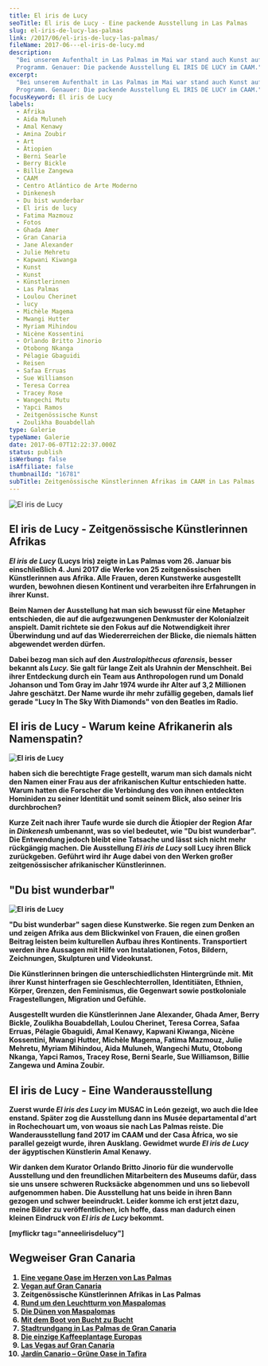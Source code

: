 ```yaml
---
title: El iris de Lucy
seoTitle: El iris de Lucy - Eine packende Ausstellung in Las Palmas
slug: el-iris-de-lucy-las-palmas
link: /2017/06/el-iris-de-lucy-las-palmas/
fileName: 2017-06---el-iris-de-lucy.md
description:
  "Bei unserem Aufenthalt in Las Palmas im Mai war stand auch Kunst auf dem
  Programm. Genauer: Die packende Ausstellung EL IRIS DE LUCY im CAAM."
excerpt:
  "Bei unserem Aufenthalt in Las Palmas im Mai war stand auch Kunst auf dem
  Programm. Genauer: Die packende Ausstellung EL IRIS DE LUCY im CAAM."
focusKeyword: El iris de Lucy
labels:
  - Afrika
  - Aida Muluneh
  - Amal Kenawy
  - Amina Zoubir
  - Art
  - Ätiopien
  - Berni Searle
  - Berry Bickle
  - Billie Zangewa
  - CAAM
  - Centro Atlántico de Arte Moderno
  - Dinkenesh
  - Du bist wunderbar
  - El iris de lucy
  - Fatima Mazmouz
  - Fotos
  - Ghada Amer
  - Gran Canaria
  - Jane Alexander
  - Julie Mehretu
  - Kapwani Kiwanga
  - Kunst
  - Kunst
  - Künstlerinnen
  - Las Palmas
  - Loulou Cherinet
  - lucy
  - Michèle Magema
  - Mwangi Hutter
  - Myriam Mihindou
  - Nicène Kossentini
  - Orlando Britto Jinorio
  - Otobong Nkanga
  - Pélagie Gbaguidi
  - Reisen
  - Safaa Erruas
  - Sue Williamson
  - Teresa Correa
  - Tracey Rose
  - Wangechi Mutu
  - Yapci Ramos
  - Zeitgenössische Kunst
  - Zoulikha Bouabdellah
type: Galerie
typeName: Galerie
date: 2017-06-07T12:22:37.000Z
status: publish
isWerbung: false
isAffiliate: false
thumbnailId: "16781"
subTitle: Zeitgenössische Künstlerinnen Afrikas im CAAM in Las Palmas
---
```


![El iris de Lucy](http://cardamonchai.com/wp-content/uploads/2017/06/34413328370_62c83da79c_o-640x425.jpg)

<strong>

## El iris de Lucy - Zeitgenössische Künstlerinnen Afrikas

<em>El iris de Lucy</em> (Lucys Iris) zeigte in Las Palmas vom 26. Januar bis
einschließlich 4. Juni 2017 die Werke von 25 zeitgenössischen Künstlerinnen aus
Afrika. Alle Frauen, deren Kunstwerke ausgestellt wurden, bewohnen diesen
Kontinent und verarbeiten ihre Erfahrungen in ihrer Kunst.

Beim Namen der Ausstellung hat man sich bewusst für eine Metapher entschieden,
die auf die aufgezwungenen Denkmuster der Kolonialzeit anspielt. Damit richtete
sie den Fokus auf die Notwendigkeit ihrer Überwindung und auf das
Wiedererreichen der Blicke, die niemals hätten abgewendet werden dürfen.

Dabei bezog man sich auf den <em>Australopithecus afarensis</em>, besser bekannt
als <em>Lucy.</em> Sie galt für lange Zeit als Urahnin der Menschheit. Bei ihrer
Entdeckung durch ein Team aus Anthropologen rund um Donald Johanson und Tom Gray
im Jahr 1974 wurde ihr Alter auf 3,2 Millionen Jahre geschätzt. Der Name wurde
ihr mehr zufällig gegeben, damals lief gerade "Lucy In The Sky With Diamonds"
von den Beatles im Radio.

## El iris de Lucy - Warum keine Afrikanerin als Namenspatin?

![El iris de Lucy](http://cardamonchai.com/wp-content/uploads/2017/06/34991752072_71f7ed661b_k-640x426.jpg)

haben sich die berechtigte Frage gestellt, warum man sich damals nicht den Namen
einer Frau aus der afrikanischen Kultur entschieden hatte. Warum hatten die
Forscher die Verbindung des von ihnen entdeckten Hominiden zu seiner Identität
und somit seinem Blick, also seiner Iris durchbrochen?

Kurze Zeit nach ihrer Taufe wurde sie durch die Ätiopier der Region Afar in
<em>Dinkenesh</em> umbenannt, was so viel bedeutet, wie "Du bist wunderbar". Die
Entwendung jedoch bleibt eine Tatsache und lässt sich nicht mehr rückgängig
machen. Die Ausstellung <em>El iris de Lucy</em> soll Lucy ihren Blick
zurückgeben. Geführt wird ihr Auge dabei von den Werken großer zeitgenössischer
afrikanischer Künstlerinnen.

## "Du bist wunderbar"

![El iris de Lucy](http://cardamonchai.com/wp-content/uploads/2017/06/35156852665_23f5200400_k-640x426.jpg)

"Du bist wunderbar" sagen diese Kunstwerke. Sie regen zum Denken an und zeigen
Afrika aus dem Blickwinkel von Frauen, die einen großen Beitrag leisten beim
kulturellen Aufbau ihres Kontinents. Transportiert werden ihre Aussagen mit
Hilfe von Instalationen, Fotos, Bildern, Zeichnungen, Skulpturen und Videokunst.

Die Künstlerinnen bringen die unterschiedlichsten Hintergründe mit. Mit ihrer
Kunst hinterfragen sie Geschlechterrollen, Identitiäten, Ethnien, Körper,
Grenzen, den Feminismus, die Gegenwart sowie postkoloniale Fragestellungen,
Migration und Gefühle.

Ausgestellt wurden die Künstlerinnen Jane Alexander, Ghada Amer, Berry Bickle,
Zoulikha Bouabdellah, Loulou Cherinet, Teresa Correa, Safaa Erruas, Pélagie
Gbaguidi, Amal Kenawy, Kapwani Kiwanga, Nicène Kossentini, Mwangi Hutter,
Michèle Magema, Fatima Mazmouz, Julie Mehretu, Myriam Mihindou, Aida Muluneh,
Wangechi Mutu, Otobong Nkanga, Yapci Ramos, Tracey Rose, Berni Searle, Sue
Williamson, Billie Zangewa und Amina Zoubir.

## El iris de Lucy - Eine Wanderausstellung

Zuerst wurde <em>El iris des Lucy</em> im MUSAC in León gezeigt, wo auch die
Idee enstand. Später zog die Ausstellung dann ins Musée departamental d'art in
Rochechouart um, von woaus sie nach Las Palmas reiste. Die Wanderausstellung
fand 2017 im CAAM und der Casa Àfrica, wo sie parallel gezeigt wurde, ihren
Ausklang. Gewidmet wurde <em>El iris de Lucy</em> der ägyptischen Künstlerin
Amal Kenawy.

Wir danken dem Kurator Orlando Britto Jinorio für die wundervolle Ausstellung
und den freundlichen Mitarbeitern des Museums dafür, dass sie uns unsere
schweren Rucksäcke abgenommen und uns so liebevoll aufgenommen haben. Die
Ausstellung hat uns beide in ihren Bann gezogen und schwer beeindruckt. Leider
komme ich erst jetzt dazu, meine Bilder zu veröffentlichen, ich hoffe, dass man
dadurch einen kleinen Eindruck von <em>El iris de Lucy</em> bekommt.

[myflickr tag="anneelirisdelucy"]

## Wegweiser Gran Canaria

<ol>
    <li><a href="http://cardamonchai.com/2017/05/la-hierba-luisa-cocina-de-la-huerta/">Eine vegane Oase im Herzen von Las Palmas</a></li>
    <li><a href="http://cardamonchai.com/2017/05/vegan-auf-gran-canaria/">Vegan auf Gran Canaria</a></li>
    <li>Zeitgenössische Künstlerinnen Afrikas in Las Palmas</li>
    <li><a href="http://cardamonchai.com/2017/06/rund-um-den-leuchtturm-von-maspalomas/">Rund um den Leuchtturm von Maspalomas</a></li>
    <li><a href="http://cardamonchai.com/2017/07/die-duenen-von-maspalomas/">Die Dünen von Maspalomas</a></li>
    <li><a href="http://cardamonchai.com/2017/07/gran-canaria-der-sueden/">Mit dem Boot von Bucht zu Bucht</a></li>
    <li><a href="http://cardamonchai.com/2017/08/las-palmas-de-gran-canaria/">Stadtrundgang in Las Palmas de Gran Canaria</a></li>
    <li><a href="http://cardamonchai.com/2017/09/die-einzige-kaffeeplantage-europas/">Die einzige Kaffeeplantage Europas</a></li>
    <li><a href="http://cardamonchai.com/2017/09/bananen-papayas-und-esel-las-vegas-auf-gran-canaria/">Las Vegas auf Gran Canaria</a></li>
    <li><a href="http://cardamonchai.com/2017/09/jardin-canario-gruene-oase-in-tafira/">Jardín Canario – Grüne Oase in Tafira</a></li>
</ol>
